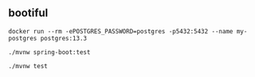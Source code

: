 bootiful
--------

```
docker run --rm -ePOSTGRES_PASSWORD=postgres -p5432:5432 --name my-postgres postgres:13.3
```

```
./mvnw spring-boot:test
```

```
./mvnw test
```
